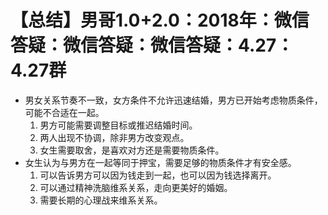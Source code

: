 # 【总结】男哥1.0+2.0：2018年：微信答疑：微信答疑：微信答疑：4.27：4.27群

-   男女关系节奏不一致，女方条件不允许迅速结婚，男方已开始考虑物质条件，可能不合适在一起。
    1.  男方可能需要调整目标或推迟结婚时间。
    2.  两人出现不协调，除非男方改变观点。
    3.  女生需要取舍，是喜欢对方还是需要物质条件。
-   女生认为与男方在一起等同于押宝，需要足够的物质条件才有安全感。
    1.  可以告诉男方可以因为钱走到一起，也可以因为钱选择离开。
    2.  可以通过精神洗脑维系关系，走向更美好的婚姻。
    3.  需要长期的心理战来维系关系。